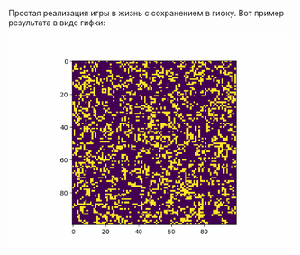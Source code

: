 Простая реализация игры в жизнь с сохранением в гифку. 
Вот пример результата в виде гифки:

![Alt Text](gameOfLife.gif)